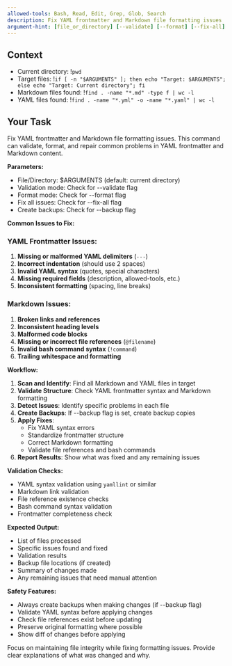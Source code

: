 ```yaml
---
allowed-tools: Bash, Read, Edit, Grep, Glob, Search
description: Fix YAML frontmatter and Markdown file formatting issues
argument-hint: [file_or_directory] [--validate] [--format] [--fix-all] [--backup]
---
```


## Context

- Current directory: !`pwd`
- Target files: !`if [ -n "$ARGUMENTS" ]; then echo "Target: $ARGUMENTS"; else echo "Target: Current directory"; fi`
- Markdown files found: !`find . -name "*.md" -type f | wc -l`
- YAML files found: !`find . -name "*.yml" -o -name "*.yaml" | wc -l`

## Your Task

Fix YAML frontmatter and Markdown file formatting issues. This command can validate, format, and repair common problems in YAML frontmatter and Markdown content.

**Parameters:**
- File/Directory: $ARGUMENTS (default: current directory)
- Validation mode: Check for --validate flag
- Format mode: Check for --format flag
- Fix all issues: Check for --fix-all flag
- Create backups: Check for --backup flag

**Common Issues to Fix:**

### YAML Frontmatter Issues:
1. **Missing or malformed YAML delimiters** (`---`)
2. **Incorrect indentation** (should use 2 spaces)
3. **Invalid YAML syntax** (quotes, special characters)
4. **Missing required fields** (description, allowed-tools, etc.)
5. **Inconsistent formatting** (spacing, line breaks)

### Markdown Issues:
1. **Broken links and references**
2. **Inconsistent heading levels**
3. **Malformed code blocks**
4. **Missing or incorrect file references** (`@filename`)
5. **Invalid bash command syntax** (`!command`)
6. **Trailing whitespace and formatting**

**Workflow:**
1. **Scan and Identify**: Find all Markdown and YAML files in target
2. **Validate Structure**: Check YAML frontmatter syntax and Markdown formatting
3. **Detect Issues**: Identify specific problems in each file
4. **Create Backups**: If --backup flag is set, create backup copies
5. **Apply Fixes**:
   - Fix YAML syntax errors
   - Standardize frontmatter structure
   - Correct Markdown formatting
   - Validate file references and bash commands
6. **Report Results**: Show what was fixed and any remaining issues

**Validation Checks:**
- YAML syntax validation using `yamllint` or similar
- Markdown link validation
- File reference existence checks
- Bash command syntax validation
- Frontmatter completeness check

**Expected Output:**
- List of files processed
- Specific issues found and fixed
- Validation results
- Backup file locations (if created)
- Summary of changes made
- Any remaining issues that need manual attention

**Safety Features:**
- Always create backups when making changes (if --backup flag)
- Validate YAML syntax before applying changes
- Check file references exist before updating
- Preserve original formatting where possible
- Show diff of changes before applying

Focus on maintaining file integrity while fixing formatting issues. Provide clear explanations of what was changed and why.

